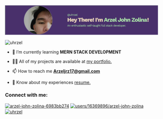 <p align="center"> <img src="uhrzel.png" alt="uhrzel" /> </p>
<p align="left"> <img src="https://komarev.com/ghpvc/?username=uhrzel&label=Profile%20views&color=0e75b6&style=flat" alt="uhrzel" /> </p>

- 🌱 I’m currently learning **MERN STACK DEVELOPMENT**

- 👨‍💻 All of my projects are available at [my portfolio.](https://portfolio-ajrz.vercel.app/)

- 📫 How to reach me **Arzeljrz17@gmail.com**

- 📄 Know about my experiences [resume.](https://resum-arzeljrz.vercel.app/)

<h3 align="left">Connect with me:</h3>
<p align="left">
<a href="https://linkedin.com/in/arzel-john-zolina-6983bb274" target="blank"><img align="center" src="https://raw.githubusercontent.com/rahuldkjain/github-profile-readme-generator/master/src/images/icons/Social/linked-in-alt.svg" alt="arzel-john-zolina-6983bb274" height="30" width="40" /></a>
<a href="https://stackoverflow.com/users/16369896/arzel-john-zolina" target="blank"><img align="center" src="https://raw.githubusercontent.com/rahuldkjain/github-profile-readme-generator/master/src/images/icons/Social/stack-overflow.svg" alt="users/16369896/arzel-john-zolina" height="30" width="40" /></a>
<a href="https://fb.com/uhrzel" target="blank"><img align="center" src="https://raw.githubusercontent.com/rahuldkjain/github-profile-readme-generator/master/src/images/icons/Social/facebook.svg" alt="uhrzel" height="30" width="40" /></a>
</p>


